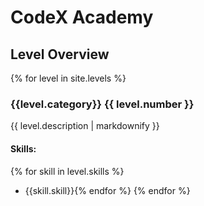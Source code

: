 # CodeX Academy

## Level Overview

{% for level in site.levels %}
### {{level.category}} {{ level.number }} 

{{ level.description | markdownify }}

#### Skills:

{% for skill in level.skills %}
- {{skill.skill}}{% endfor %}
{% endfor %}




